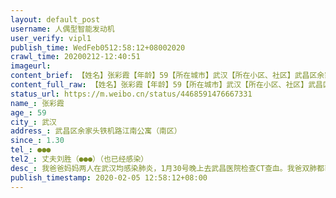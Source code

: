 ```yaml
---
layout: default_post
username: 人偶型智能发动机
user_verify: vipl1
publish_time: WedFeb0512:58:12+08002020
crawl_time: 20200212-12:40:51
imageurl: 
content_brief: 【姓名】张彩霞【年龄】59【所在城市】武汉【所在小区、社区】武昌区余家头铁机路 江南公寓（南区）【患病时间】1.30【联系方式】●●●【其他紧急联系人】丈夫刘胜（●●●）（也已经感染）【病情描述】我爸爸妈妈两人在武汉均感染肺炎， 1月30号晚上去武昌医院检查CT查血。 我爸双 ...全文
content_full_raw: 【姓名】张彩霞【年龄】59【所在城市】武汉【所在小区、社区】武昌区余家头铁机路江南公寓（南区）【患病时间】1.30【联系方式】●●●【其他紧急联系人】丈夫刘胜（●●●）（也已经感染）【病情描述】我爸爸妈妈两人在武汉均感染肺炎，1月30号晚上去武昌医院检查CT查血。我爸双肺都已经感染，我妈轻微感染。医院开了药，吃了五天，2月四日晚去复查CT，两人感染全部严重了肺部呈现纤维化，非常严重，医生说现在急需住院！我目前人在新加坡回不去，非常无助。希望大家能帮忙救人。感谢。
status_url: https://m.weibo.cn/status/4468591476667331
name_: 张彩霞
age_: 59
city_: 武汉
address_: 武昌区余家头铁机路江南公寓（南区）
since_: 1.30
tel_: ●●●
tel2_: 丈夫刘胜（●●●）（也已经感染）
desc_: 我爸爸妈妈两人在武汉均感染肺炎，1月30号晚上去武昌医院检查CT查血。我爸双肺都已经感染，我妈轻微感染。医院开了药，吃了五天，2月四日晚去复查CT，两人感染全部严重了肺部呈现纤维化，非常严重，医生说现在急需住院！我目前人在新加坡回不去，非常无助。希望大家能帮忙救人。感谢。
publish_timestamp: 2020-02-05 12:58:12+08:00
---
```


